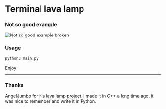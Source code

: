 # Terminal lava lamp

### Not so good example

![Not so good example broken](https://user-images.githubusercontent.com/46719548/196870413-ebd1b2ef-d51b-416f-a009-74c4cff0a536.png)

### Usage

```python
python3 main.py
```

Enjoy

---

### Thanks

AngelJumbo for his [lava lamp project](https://github.com/AngelJumbo/lavat). I made it in C++ a long time ago, it was nice to remember and write it in Python.
